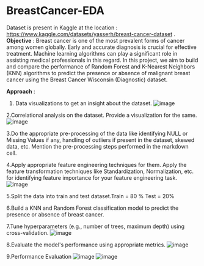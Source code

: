 # BreastCancer-EDA
Dataset is present in Kaggle at the location : https://www.kaggle.com/datasets/yasserh/breast-cancer-dataset .
**Objective** : Breast cancer is one of the most prevalent forms of cancer among women globally. Early and accurate diagnosis is crucial for effective treatment. Machine learning algorithms can play a significant role in assisting medical professionals in this regard. In this project, we aim to build and compare the performance of Random Forest and K-Nearest Neighbors (KNN) algorithms to predict the presence or absence of malignant breast cancer using the Breast Cancer Wisconsin (Diagnostic) dataset.

**Approach** :

1. Data visualizations to get an insight about the dataset.
![image](https://github.com/pushkar243/BreastCancer-EDA/assets/8349513/3e72dc30-42ec-46ad-84b8-3b5bb33ac346)

2.Correlational analysis on the dataset. Provide a visualization for the same. 
![image](https://github.com/pushkar243/BreastCancer-EDA/assets/8349513/1a070ecf-6086-4c81-8fcd-78311465dd17)

3.Do the appropriate pre-processing of the data like identifying NULL or Missing Values if any, handling of outliers if present in the dataset, skewed data, etc. Mention the pre-processing steps performed in the markdown cell. 

4.Apply appropriate feature engineering techniques for them. Apply the feature transformation techniques like Standardization, Normalization, etc. for identifying feature importance for your feature engineering task.
![image](https://github.com/pushkar243/BreastCancer-EDA/assets/8349513/c1f87ec4-102c-42ac-9ff2-2c0bf4962a48)

5.Split the data into train and test dataset.Train = 80 % Test = 20%

6.Build a KNN and Random Forest classification model to predict the presence or absence of breast cancer.

7.Tune hyperparameters (e.g., number of trees, maximum depth) using cross-validation.
![image](https://github.com/pushkar243/BreastCancer-EDA/assets/8349513/97b3b166-4bd0-4988-96a6-380fc8527040)

8.Evaluate the model's performance using appropriate metrics.
![image](https://github.com/pushkar243/BreastCancer-EDA/assets/8349513/80fa560f-32dd-45e8-9aab-19f3ec59dcf5)

9.Performance Evaluation
![image](https://github.com/pushkar243/BreastCancer-EDA/assets/8349513/f340f7bb-5421-4de9-90a1-3aaef344be6f)
![image](https://github.com/pushkar243/BreastCancer-EDA/assets/8349513/9bb36598-7f6b-488e-8c90-0c414ad962ab)
